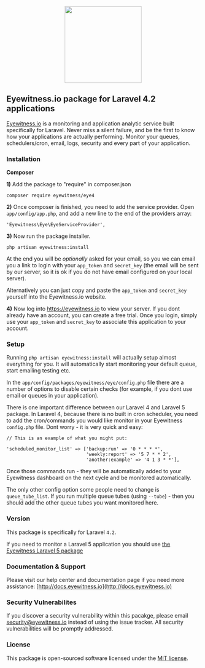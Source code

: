 <p align="center"><a href="https://eyewitness.io" target="_blank"><img width="200"src="https://eyewitness.io/img/logo/package.png"></a></p>

## Eyewitness.io package for Laravel 4.2 applications

<a href="https://eyewitness.io">Eyewitness.io</a> is a monitoring and application analytic service built specifically for Laravel. Never miss a silent failure, and be the first to know how your applications are actually performing. Monitor your queues, schedulers/cron, email, logs, security and every part of your application.

### Installation

**Composer**

**1)** Add the package to "require" in composer.json

    composer require eyewitness/eye4

**2)** Once composer is finished, you need to add the service provider. Open `app/config/app.php`, and add a new line to the end of the providers array:

    'Eyewitness\Eye\EyeServiceProvider',

**3)** Now run the package installer.

    php artisan eyewitness:install

At the end you will be <i>optionally</i> asked for your email, so you we can email you a link to login with your `app_token` and `secret_key` (the email will be sent by our server, so it is ok if you do not have email configured on your local server).

Alternatively you can just copy and paste the `app_token` and `secret_key` yourself into the Eyewitness.io website.

**4)** Now log into <a href="https://eyewitness.io">https://eyewitness.io</a> to view your server. If you dont already have an account, you can create a free trial. Once you login, simply use your `app_token` and `secret_key` to associate this application to your account.

### Setup

Running `php artisan eyewitness:install` will actually setup almost everything for you. It will automatically start monitoring your default queue, start emailing testing etc.

In the `app/config/packages/eyewitness/eye/config.php` file there are a number of options to disable certain checks (for example, if you dont use email or queues in your application).

There is one important difference between our Laravel 4 and Laravel 5 package. In Laravel 4, because there is no built in cron scheduler, you need to add the cron/commands you would like monitor in your Eyewitness `config.php` file. Dont worry - it is very quick and easy:

```
// This is an example of what you might put:

'scheduled_monitor_list' => ['backup:run' => '0 * * * *',
                             'weekly:report' => '5 7 * * 2',
                             'another:example' => '4 1 3 * *'],
```

Once those commands run - they will be automatically added to your Eyewitness dashboard on the next cycle and be monitored automatically.

The only other config option some people need to change is `queue_tube_list`. If you run multiple queue tubes (using `--tube`) - then you should add the other queue tubes you want monitored here.

### Version

This package is specifically for Laravel `4.2`.

If you need to monitor a Laravel 5 application you should use [the Eyewitness Laravel 5 package](https://github.com/eyewitness/eye)

### Documentation & Support

Please visit our help center and documentation page if you need more assistance: [http://docs.eyewitness.io](http://docs.eyewitness.io)

### Security Vulnerabilites

If you discover a security vulnerability within this pacakge, please email security@eyewitness.io instead of using the issue tracker. All security vulnerabilities will be promptly addressed.

### License

This package is open-sourced software licensed under the [MIT license](http://opensource.org/licenses/MIT).
